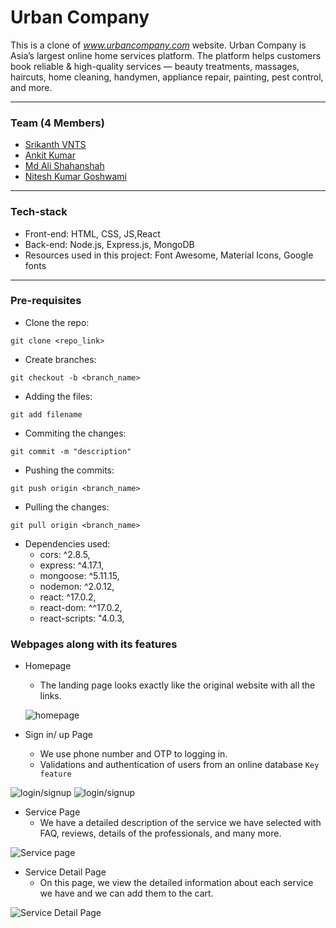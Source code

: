 # Urban Company

This is a clone of *www.urbancompany.com* website. Urban Company is Asia’s largest online home services platform. The platform helps customers book reliable & high-quality services — beauty treatments, massages, haircuts, home cleaning, handymen, appliance repair, painting, pest control, and more.

<hr/>

### Team (4 Members)

- [Srikanth VNTS](https://github.com/srikanth-vnts)
- [Ankit Kumar](https://github.com/ankitkumar3443)
- [Md Ali Shahanshah](https://github.com/hello-snsa)
- [Nitesh Kumar Goshwami](https://github.com/Nitesh-Goshwami)


<hr/>

### Tech-stack

- Front-end: HTML, CSS, JS,React <br/>
- Back-end: Node.js, Express.js, MongoDB <br/>
- Resources used in this project: Font Awesome, Material Icons, Google fonts <br/>

<hr/>

### Pre-requisites

- Clone the repo: 
```
git clone <repo_link>
```

- Create branches: 
```
git checkout -b <branch_name>
```

- Adding the files: 
```
git add filename
```

- Commiting the changes: 
```
git commit -m "description"
```

- Pushing the commits: 
```
git push origin <branch_name>
```

- Pulling the changes:
```
git pull origin <branch_name>
```

- Dependencies used:
    - cors: ^2.8.5,
    - express: ^4.17.1,
    - mongoose: ^5.11.15,
    - nodemon: ^2.0.12,
    - react: ^17.0.2,
    - react-dom: ^^17.0.2,
    - react-scripts: "4.0.3,
   





### Webpages along with its features

- Homepage
  - The landing page looks exactly like the original website with all the links.

  ![homepage](https://miro.medium.com/max/2000/1*Mnjj15tawhZkZG8tatrpyw.png)
  
- Sign in/ up Page
  - We use phone number and OTP to logging in.
  - Validations and authentication of users from an online database ```Key feature```

 ![login/signup](https://miro.medium.com/max/3840/1*NTcjV-rDmFPThRqVciHDRw.png) 
 ![login/signup](https://miro.medium.com/max/3840/1*B5lacfYg9eC5mMzby5q6rg.png) 

- Service Page
  - We have a detailed description of the service we have selected with FAQ, reviews, details of the professionals, and many more.

![Service page](https://miro.medium.com/max/1400/1*BXirUlTBEk_6nhgC09LwTw.png)


- Service Detail Page
  - On this page, we view the detailed information about each service we have and we can add them to the cart.

![Service Detail Page](https://miro.medium.com/max/3840/1*PBKXm3twjTuYmbUzwpGrAA.png)
